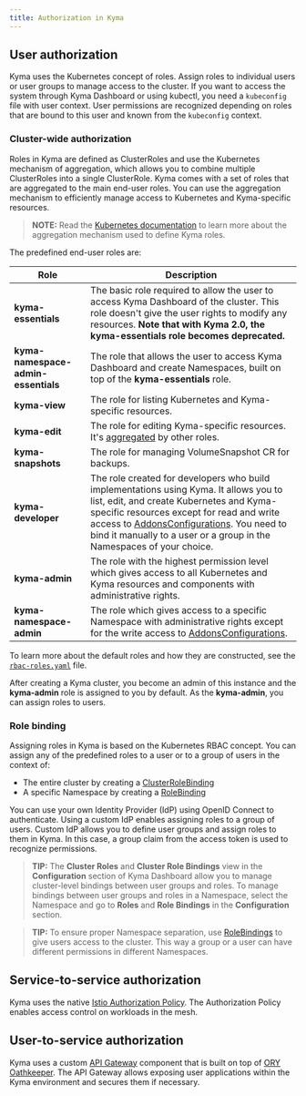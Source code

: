 ```yaml
---
title: Authorization in Kyma
---
```


## User authorization

Kyma uses the Kubernetes concept of roles. Assign roles to individual users or user groups to manage access to the cluster. If you want to access the system through Kyma Dashboard or using kubectl, you need a `kubeconfig` file with user context. User permissions are recognized depending on roles that are bound to this user and known from the `kubeconfig` context.

### Cluster-wide authorization

Roles in Kyma are defined as ClusterRoles and use the Kubernetes mechanism of aggregation, which allows you to combine multiple ClusterRoles into a single ClusterRole. Kyma comes with a set of roles that are aggregated to the main end-user roles. You can use the aggregation mechanism to efficiently manage access to Kubernetes and Kyma-specific resources.

>**NOTE:** Read the [Kubernetes documentation](https://kubernetes.io/docs/reference/access-authn-authz/rbac/#aggregated-clusterroles) to learn more about the aggregation mechanism used to define Kyma roles.

The predefined end-user roles are:

| Role | Description |
| --- | --- |
| **kyma-essentials** | The basic role required to allow the user to access Kyma Dashboard of the cluster. This role doesn't give the user rights to modify any resources. **Note that with Kyma 2.0, the kyma-essentials role becomes deprecated.** |
| **kyma-namespace-admin-essentials** | The role that allows the user to access Kyma Dashboard and create Namespaces, built on top of the **kyma-essentials** role. |
| **kyma-view** | The role for listing Kubernetes and Kyma-specific resources. |
| **kyma-edit** | The role for editing Kyma-specific resources. It's [aggregated](https://kubernetes.io/docs/reference/access-authn-authz/rbac/#aggregated-clusterroles) by other roles. |
| **kyma-snapshots** | The role for managing VolumeSnapshot CR for backups. |
| **kyma-developer** | The role created for developers who build implementations using Kyma. It allows you to list, edit, and create Kubernetes and Kyma-specific resources except for read and write access to [AddonsConfigurations](https://kyma-project-old.netlify.app/docs/components/helm-broker#custom-resource-addons-configuration). You need to bind it manually to a user or a group in the Namespaces of your choice. |
| **kyma-admin** | The role with the highest permission level which gives access to all Kubernetes and Kyma resources and components with administrative rights. |
| **kyma-namespace-admin** | The role which gives access to a specific Namespace with administrative rights except for the write access to [AddonsConfigurations](https://kyma-project-old.netlify.app/docs/components/helm-broker#custom-resource-addons-configuration). |

To learn more about the default roles and how they are constructed, see the [`rbac-roles.yaml`](https://github.com/kyma-project/kyma/blob/master/resources/cluster-users/templates/rbac-roles.yaml) file.

After creating a Kyma cluster, you become an admin of this instance and the **kyma-admin** role is assigned to you by default. As the **kyma-admin**, you can assign roles to users.

### Role binding

Assigning roles in Kyma is based on the Kubernetes RBAC concept. You can assign any of the predefined roles to a user or to a group of users in the context of:

- The entire cluster by creating a [ClusterRoleBinding](https://kubernetes.io/docs/reference/access-authn-authz/rbac/#rolebinding-and-clusterrolebinding)
- A specific Namespace by creating a [RoleBinding](https://kubernetes.io/docs/reference/access-authn-authz/rbac/#rolebinding-and-clusterrolebinding)

You can use your own Identity Provider (IdP) using OpenID Connect to authenticate. Using a custom IdP enables assigning roles to a group of users. Custom IdP allows you to define user groups and assign roles to them in Kyma. In this case, a group claim from the access token is used to recognize permissions.

>**TIP:** The **Cluster Roles** and **Cluster Role Bindings** view in the **Configuration** section of Kyma Dashboard allow you to manage cluster-level bindings between user groups and roles. To manage bindings between user groups and roles in a Namespace, select the Namespace and go to **Roles** and **Role Bindings** in the **Configuration** section.

>**TIP:** To ensure proper Namespace separation, use [RoleBindings](https://kubernetes.io/docs/reference/access-authn-authz/rbac/#rolebinding-and-clusterrolebinding) to give users access to the cluster. This way a group or a user can have different permissions in different Namespaces.

## Service-to-service authorization

Kyma uses the native [Istio Authorization Policy](https://istio.io/latest/docs/reference/config/security/authorization-policy/). The Authorization Policy enables access control on workloads in the mesh.

## User-to-service authorization

Kyma uses a custom [API Gateway](../../01-overview/main-areas/api-exposure/apix-01-api-gateway.md) component that is built on top of [ORY Oathkeeper](https://www.ory.sh/oathkeeper/docs/). The API Gateway allows exposing user applications within the Kyma environment and secures them if necessary.
